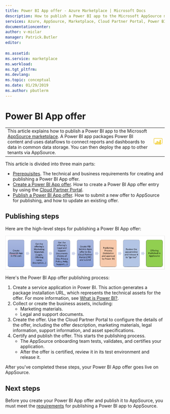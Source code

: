 ```yaml
---
title: Power BI App offer - Azure Marketplace | Microsoft Docs
description: How to publish a Power BI app to the Microsoft AppSource marketplace.
services: Azure, AppSource, Marketplace, Cloud Partner Portal, Power BI
documentationcenter:
author: v-miclar
manager: Patrick.Butler  
editor:

ms.assetid: 
ms.service: marketplace
ms.workload: 
ms.tgt_pltfrm: 
ms.devlang: 
ms.topic: conceptual
ms.date: 01/29/2019
ms.author: pbutlerm
---
```


# Power BI App offer

|              |                                |
|-|--------------------------------|
| This article explains how to publish a Power BI app to the Microsoft [AppSource marketplace](https://appsource.microsoft.com/). A Power BI app packages Power BI content and uses dataflows to connect reports and dashboards to data in common data storage. You can then deploy the app to other tenants via AppSource. | ![Power BI icon](./media/powerbi-icon.png) |


This article is divided into three main parts:

-   [Prerequisites](./cpp-prerequisites.md). The technical and business requirements for creating and publishing a Power BI App offer.
-   [Create a Power BI App offer](./cpp-create-offer.md). How to create a Power BI App offer entry by using the [Cloud Partner Portal](https://cloudpartner.azure.com).
-   [Publish a Power BI App offer](./cpp-publish-offer.md). How to submit a new offer to AppSource for publishing, and how to update an existing offer.


## Publishing steps

Here are the high-level steps for publishing a Power BI App offer:

![Power BI App offer publishing steps](media/publishing-steps.png)

Here's the Power BI App offer publishing process:

1. Create a service application in Power BI. This action generates a package installation URL, which represents the technical assets for the offer. For more information, see [What is Power BI?](https://go.microsoft.com/fwlink/?linkid=2028636).
2. Collect or create the business assets, including:
    - Marketing materials.
    - Legal and support documents.
3.  Create the offer. Use the Cloud Partner Portal to configure the details of the offer, including the offer description, marketing materials, legal information, support information, and asset specifications.
4.  Certify and publish the offer. This starts the publishing process.
    - The AppSource onboarding team tests, validates, and certifies your application. 
    - After the offer is certified, review it in its test environment and release it.

After you've completed these steps, your Power BI App offer goes live on AppSource.

## Next steps

Before you create your Power BI App offer and publish it to AppSource, you must meet the [requirements](./cpp-prerequisites.md) for publishing a Power BI app to AppSource.
